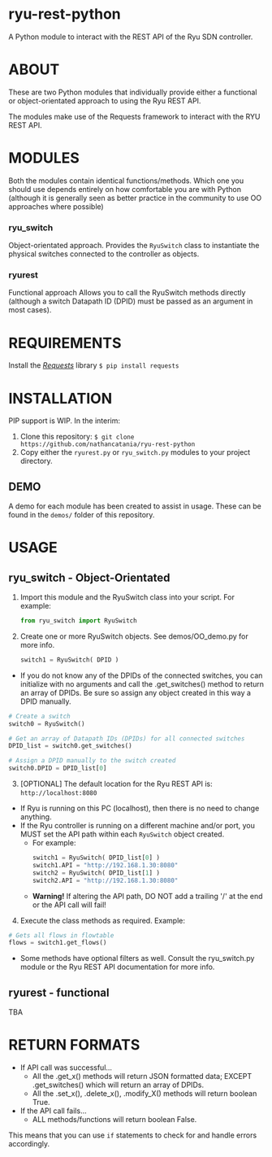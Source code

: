 # ryu-rest-python
A Python module to interact with the REST API of the Ryu SDN controller.

# ABOUT
These are two Python modules that individually provide either a functional or object-orientated approach to using the Ryu REST API.

The modules make use of the Requests framework to interact with the RYU REST API.

# MODULES
Both the modules contain identical functions/methods. Which one you should use depends entirely on how comfortable you are with Python (although it is generally seen as better practice in the community to use OO approaches where possible)
### ryu_switch
Object-orientated approach.
Provides the `RyuSwitch` class to instantiate the physical switches connected to the controller as objects.
### ryurest
Functional approach
Allows you to call the RyuSwitch methods directly (although a switch Datapath ID (DPID) must be passed as an argument in most cases).

# REQUIREMENTS
Install the [*Requests*][requests] library
`$ pip install requests`

# INSTALLATION
PIP support is WIP.
In the interim:
1. Clone this repository:
`$ git clone https://github.com/nathancatania/ryu-rest-python`
2. Copy either the `ryurest.py` or `ryu_switch.py` modules to your project directory.

## DEMO
A demo for each module has been created to assist in usage.
These can be found in the `demos/` folder of this repository.

# USAGE
## ryu_switch - Object-Orientated
1. Import this module and the RyuSwitch class into your script. For example:
   ```python
   from ryu_switch import RyuSwitch
   ```

2. Create one or more RyuSwitch objects. See demos/OO_demo.py for more info.
   ```python
   switch1 = RyuSwitch( DPID )
   ```
  * If you do not know any of the DPIDs of the connected switches, you can initialize with no arguments and call the .get_switches() method to return an array of DPIDs. Be sure so assign any object created in this way a DPID manually.
   ```python
   # Create a switch
   switch0 = RyuSwitch()

   # Get an array of Datapath IDs (DPIDs) for all connected switches
   DPID_list = switch0.get_switches()

   # Assign a DPID manually to the switch created
   switch0.DPID = DPID_list[0]
   ```

3. [OPTIONAL] The default location for the Ryu REST API is: `http://localhost:8080`
  * If Ryu is running on this PC (localhost), then there is no need to change anything.
  * If the Ryu controller is running on a different machine and/or port, you MUST set the API path within each `RyuSwitch` object created.
    * For example:
       ```python
       switch1 = RyuSwitch( DPID_list[0] )
       switch1.API = "http://192.168.1.30:8080"
       switch2 = RyuSwitch( DPID_list[1] )
       switch2.API = "http://192.168.1.30:8080"
       ```
    * **Warning!** If altering the API path, DO NOT add a trailing '/' at the end or the API call will fail!

4. Execute the class methods as required. Example:
```python
# Gets all flows in flowtable
flows = switch1.get_flows()
```
  * Some methods have optional filters as well. Consult the ryu_switch.py module or the Ryu REST API documentation for more info.

## ryurest - functional
TBA



# RETURN FORMATS
* If API call was successful...
  * All the .get_x() methods will return JSON formatted data; EXCEPT .get_switches() which will return an array of DPIDs.
  * All the .set_x(), .delete_x(), .modify_X() methods will return boolean True.
* If the API call fails...
  * ALL methods/functions will return boolean False.

This means that you can use `if` statements to check for and handle errors accordingly.




[requests]: http://docs.python-requests.org/en/master/
